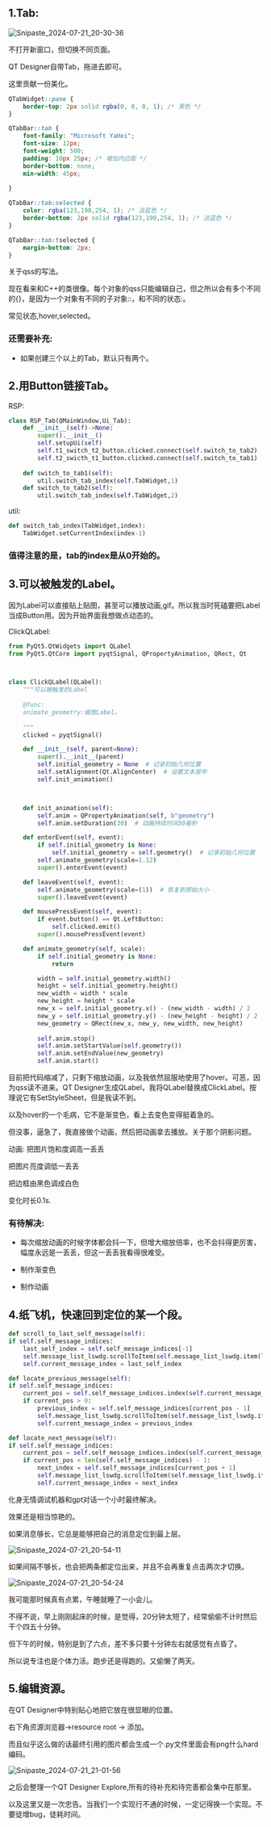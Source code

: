 ## 1.Tab:

![Snipaste_2024-07-21_20-30-36](https://image.baidu.com/search/down?url=https://img2.doubanio.com/view/photo/l/public/p2910896221.webp)

不打开新窗口，但切换不同页面。

QT Designer自带Tab，拖进去即可。

这里贡献一份美化。

```css
QTabWidget::pane {
    border-top: 2px solid rgba(0, 0, 0, 1); /* 黑色 */
}

QTabBar::tab {
    font-family: "Microsoft YaHei";
    font-size: 12px;
    font-weight: 500;
    padding: 10px 25px; /* 增加内边距 */
    border-bottom: none;
	min-width: 45px;
   
}

QTabBar::tab:selected {
    color: rgba(123,190,254, 1); /* 淡蓝色 */
    border-bottom: 2px solid rgba(123,190,254, 1); /* 淡蓝色 */
}

QTabBar::tab:!selected {
    margin-bottom: 2px;
}

```

关于qss的写法。

现在看来和C++的类很像。每个对象的qss只能编辑自己，但之所以会有多个不同的{}，是因为一个对象有不同的子对象::，和不同的状态:。

常见状态,hover,selected。

### 还需要补充:

* 如果创建三个以上的Tab，默认只有两个。

## 2.用Button链接Tab。

RSP:

```python
class RSP_Tab(QMainWindow,Ui_Tab):
    def __init__(self)->None:
        super().__init__()
        self.setupUi(self)
        self.t1_switch_t2_button.clicked.connect(self.switch_to_tab2)
        self.t2_swicth_t1_button.clicked.connect(self.switch_to_tab1)
    
    def switch_to_tab1(self):
        util.switch_tab_index(self.TabWidget,1)
    def switch_to_tab2(self):
        util.switch_tab_index(self.TabWidget,2)
```

util:

```python
def switch_tab_index(TabWidget,index):
    TabWidget.setCurrentIndex(index-1)
```



### 值得注意的是，tab的index是从0开始的。

## 3.可以被触发的Label。

因为Label可以直接贴上贴图，甚至可以播放动画,gif。所以我当时死磕要把Label当成Button用。因为开始界面我想做点动态的。

ClickQLabel:

```python
from PyQt5.QtWidgets import QLabel
from PyQt5.QtCore import pyqtSignal, QPropertyAnimation, QRect, Qt



class ClickQLabel(QLabel):
    """可以被触发的Label
    
    @func:
    animate_geometry:缩放Label。
    
    """
    clicked = pyqtSignal()

    def __init__(self, parent=None):
        super().__init__(parent)
        self.initial_geometry = None  # 记录初始几何位置
        self.setAlignment(Qt.AlignCenter)  # 设置文本居中
        self.init_animation()



    def init_animation(self):
        self.anim = QPropertyAnimation(self, b"geometry")
        self.anim.setDuration(30)  # 动画持续时间30毫秒

    def enterEvent(self, event):
        if self.initial_geometry is None:
            self.initial_geometry = self.geometry()  # 记录初始几何位置
        self.animate_geometry(scale=1.12)
        super().enterEvent(event)

    def leaveEvent(self, event):
        self.animate_geometry(scale=(1))  # 恢复到原始大小
        super().leaveEvent(event)

    def mousePressEvent(self, event):
        if event.button() == Qt.LeftButton:
            self.clicked.emit()
        super().mousePressEvent(event)

    def animate_geometry(self, scale):
        if self.initial_geometry is None:
            return

        width = self.initial_geometry.width()
        height = self.initial_geometry.height()
        new_width = width * scale
        new_height = height * scale
        new_x = self.initial_geometry.x() - (new_width - width) / 2
        new_y = self.initial_geometry.y() - (new_height - height) / 2
        new_geometry = QRect(new_x, new_y, new_width, new_height)
        
        self.anim.stop()
        self.anim.setStartValue(self.geometry())
        self.anim.setEndValue(new_geometry)
        self.anim.start()


```

目前把代码缩减了，只剩下缩放动画，以及我依然屈服地使用了hover。可恶，因为qss读不进来。QT Designer生成QLabel，我将QLabel替换成ClickLabel。按理说它有SetStyleSheet，但是我读不到。

以及hover的一个毛病，它不是渐变色，看上去变色变得挺着急的。

但没事，逼急了，我直接做个动画，然后把动画拿去播放。关于那个阴影问题。

动画:
把图片饱和度调高一丢丢

把图片亮度调低一丢丢

把边框由黑色调成白色

变化时长0.1s.

### 有待解决:

* 每次缩放动画的时候字体都会抖一下，但增大缩放倍率，也不会抖得更厉害，幅度永远是一丢丢，但这一丢丢我看得很难受。

* 制作渐变色
* 制作动画



## 4.纸飞机，快速回到定位的某一个段。

```python
def scroll_to_last_self_message(self):
if self.self_message_indices:
    last_self_index = self.self_message_indices[-1]
    self.message_list_lswdg.scrollToItem(self.message_list_lswdg.item(last_self_index), QAbstractItemView.PositionAtTop)
    self.current_message_index = last_self_index

def locate_previous_message(self):
if self.self_message_indices:
    current_pos = self.self_message_indices.index(self.current_message_index) if self.current_message_index in self.self_message_indices else -1
    if current_pos > 0:
        previous_index = self.self_message_indices[current_pos - 1]
        self.message_list_lswdg.scrollToItem(self.message_list_lswdg.item(previous_index), QAbstractItemView.PositionAtTop)
        self.current_message_index = previous_index

def locate_next_message(self):
if self.self_message_indices:
    current_pos = self.self_message_indices.index(self.current_message_index) if self.current_message_index in self.self_message_indices else -1
    if current_pos < len(self.self_message_indices) - 1:
        next_index = self.self_message_indices[current_pos + 1]
        self.message_list_lswdg.scrollToItem(self.message_list_lswdg.item(next_index), QAbstractItemView.PositionAtTop)
        self.current_message_index = next_index
```

化身无情调试机器和gpt对话一个小时最终解决。  

效果还是相当惊艳的。

如果消息够长，它总是能够把自己的消息定位到最上层。

![Snipaste_2024-07-21_20-54-11](https://image.baidu.com/search/down?url=https://img3.doubanio.com/view/photo/l/public/p2910896222.webp)

如果间隔不够长，也会把两条都定位出来，并且不会再重复点击两次才切换。

![Snipaste_2024-07-21_20-54-24](https://image.baidu.com/search/down?url=https://img1.doubanio.com/view/photo/l/public/p2910896220.webp)

我可能那时候真有点累，午睡就睡了一小会儿。

不得不说，早上刚刚起床的时候，是觉得，20分钟太短了，经常偷偷不计时然后干个四五十分钟。

但下午的时候，特别是到了六点，差不多只要十分钟左右就感觉有点昏了。

所以说专注也是个体力活。跑步还是得跑的。又偷懒了两天。

## 5.编辑资源。

在QT Designer中特别贴心地把它放在很显眼的位置。

右下角资源浏览器->resource root -> 添加。

而且似乎这么做的话最终引用的图片都会生成一个.py文件里面会有png什么hard编码。

![Snipaste_2024-07-21_21-01-56](https://image.baidu.com/search/down?url=https://img1.doubanio.com/view/photo/l/public/p2910896219.webp)



之后会整理一个QT Designer Explore,所有的待补充和待完善都会集中在那里。

以及这里又是一次忠告。当我们一个实现行不通的时候，一定记得换一个实现。不要徒增bug，徒耗时间。
